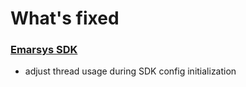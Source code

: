 # What's fixed

### [Emarsys SDK](https://github.com/emartech/android-emarsys-sdk/wiki)

* adjust thread usage during SDK config initialization
